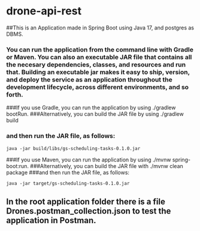 # drone-api-rest
##This is an Application made in Spring Boot using Java 17, and postgres as DBMS.
### You can run the application from the command line with Gradle or Maven. You can also an executable JAR file that contains all the necesary dependencies, classes, and resources and run that. Building an executable jar makes it easy to ship, version, and deploy the service as an application throughout the development lifecycle, across different environments, and so forth.



###If you use Gradle, you can run the application by using 
	./gradlew bootRun.
###Alternatively, you can build the JAR file by using 
	./gradlew build 
### and then run the JAR file, as follows:

	java -jar build/libs/gs-scheduling-tasks-0.1.0.jar

###If you use Maven, you can run the application by using 
	./mvnw spring-boot:run. 
###Alternatively, you can build the JAR file with 
	./mvnw clean package 
###and then run the JAR file, as follows:

	java -jar target/gs-scheduling-tasks-0.1.0.jar
 
## In the root application folder there is a file Drones.postman_collection.json to test the application in Postman.
